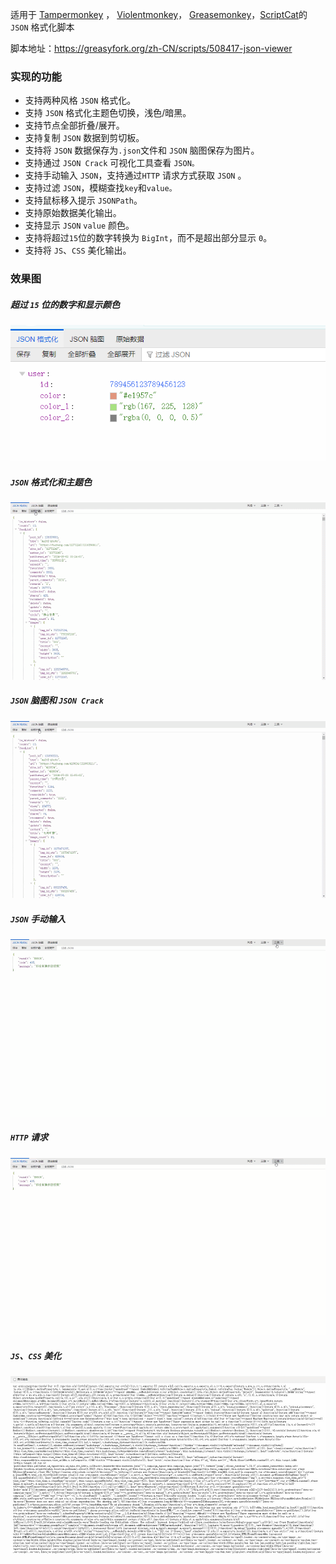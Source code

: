 适用于  [Tampermonkey](https://www.tampermonkey.net/) ， [Violentmonkey](https://violentmonkey.github.io/)， [Greasemonkey](https://www.greasespot.net/)，[ScriptCat](https://docs.scriptcat.org/)的 `JSON` 格式化脚本

脚本地址：<https://greasyfork.org/zh-CN/scripts/508417-json-viewer>

### 实现的功能

- 支持两种风格 `JSON` 格式化。
- 支持 `JSON` 格式化主题色切换，浅色/暗黑。
- 支持节点全部折叠/展开。
- 支持复制 `JSON` 数据到剪切板。
- 支持将 `JSON` 数据保存为`.json`文件和 `JSON` 脑图保存为图片。
- 支持通过 `JSON Crack` 可视化工具查看 `JSON。`
- 支持手动输入 `JSON`，支持通过`HTTP` 请求方式获取 `JSON` 。
- 支持过滤 `JSON`，模糊查找`key`和`value。`
- 支持鼠标移入提示 `JSONPath`。
- 支持原始数据美化输出。
- 支持显示 `JSON` `value` 颜色。
- 支持将超过`15`位的数字转换为 `BigInt`，而不是超出部分显示 `0`。
- 支持将 `JS`、`CSS` 美化输出。

### 效果图

##### 超过 `15` 位的数字和显示颜色

![JSON_Format](./images/1730442497312.png) 

##### `JSON` 格式化和主题色

![JSON_Format](./images/JSON_Format.gif) 

##### `JSON` 脑图和 `JSON Crack`

![JSON_Mind](./images/JSON_Mind.gif) 

##### `JSON` 手动输入

![JSON_Input](./images/JSON_Input.gif) 

##### `HTTP` 请求

![JSON_Http_Request](./images/JSON_Http_Request.gif) 

##### `JS`、`CSS` 美化

![js_css_beautify](./images/js_css_beautify.gif) 
